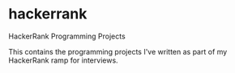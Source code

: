 # hackerrank
HackerRank Programming Projects

This contains the programming projects I've written as part of my HackerRank ramp for interviews. 
